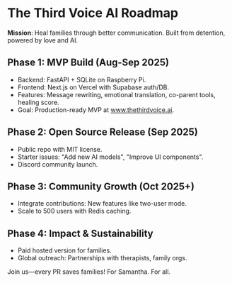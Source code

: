 # The Third Voice AI Roadmap

**Mission**: Heal families through better communication. Built from detention, powered by love and AI.

## Phase 1: MVP Build (Aug-Sep 2025)
- Backend: FastAPI + SQLite on Raspberry Pi.
- Frontend: Next.js on Vercel with Supabase auth/DB.
- Features: Message rewriting, emotional translation, co-parent tools, healing score.
- Goal: Production-ready MVP at www.thethirdvoice.ai.

## Phase 2: Open Source Release (Sep 2025)
- Public repo with MIT license.
- Starter issues: "Add new AI models", "Improve UI components".
- Discord community launch.

## Phase 3: Community Growth (Oct 2025+)
- Integrate contributions: New features like two-user mode.
- Scale to 500 users with Redis caching.

## Phase 4: Impact & Sustainability
- Paid hosted version for families.
- Global outreach: Partnerships with therapists, family orgs.

Join us—every PR saves families! For Samantha. For all.
